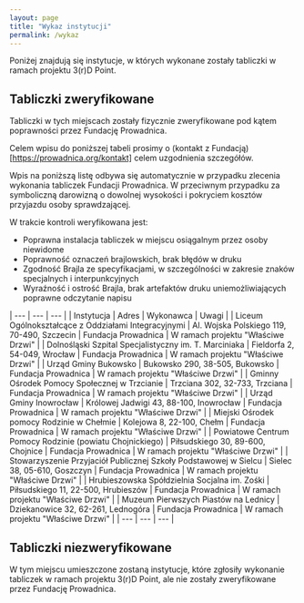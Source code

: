 ```yaml
---
layout: page
title: "Wykaz instytucji"
permalink: /wykaz
---
```


Poniżej znajdują się instytucje, w których wykonane zostały tabliczki w ramach projektu 3(r)D Point.

## Tabliczki zweryfikowane
Tabliczki w tych miejscach zostały fizycznie zweryfikowane pod kątem poprawności przez Fundację Prowadnica.

Celem wpisu do poniższej tabeli prosimy o (kontakt z Fundacją)[https://prowadnica.org/kontakt] celem uzgodnienia szczegółów.

Wpis na poniższą listę odbywa się automatycznie w przypadku zlecenia wykonania tabliczek Fundacji Prowadnica.
W przeciwnym przypadku za symboliczną darowizną o dowolnej wysokości i pokryciem kosztów przyjazdu osoby sprawdzającej.

W trakcie kontroli weryfikowana jest:
* Poprawna instalacja tabliczek w miejscu osiągalnym przez osoby niewidome
* Poprawność oznaczeń brajlowskich, brak błędów w druku
* Zgodność Brajla ze specyfikacjami, w szczególności w zakresie znaków specjalnych i interpunkcyjnych
* Wyraźność i ostrość Brajla, brak artefaktów druku uniemożliwiających poprawne odczytanie napisu

| --- | --- | --- |
| Instytucja | Adres | Wykonawca | Uwagi |
| Liceum Ogólnokształcące z Oddziałami Integracyjnymi | Al. Wojska Polskiego 119, 70-490, Szczecin | Fundacja Prowadnica | W ramach projektu "Właściwe Drzwi" |
| Dolnośląski Szpital Specjalistyczny im. T. Marciniaka | Fieldorfa 2, 54-049, Wrocław | Fundacja Prowadnica | W ramach projektu "Właściwe Drzwi" |
| Urząd Gminy Bukowsko | Bukowsko 290, 38-505, Bukowsko | Fundacja Prowadnica | W ramach projektu "Właściwe Drzwi" |
| Gminny Ośrodek Pomocy Społecznej w Trzcianie | Trzciana 302, 32-733, Trzciana | Fundacja Prowadnica | W ramach projektu "Właściwe Drzwi" |
| Urząd Gminy Inowrocław | Królowej Jadwigi 43, 88-100, Inowrocław | Fundacja Prowadnica | W ramach projektu "Właściwe Drzwi" |
| Miejski Ośrodek pomocy Rodzinie w Chełmie | Kolejowa 8, 22-100, Chełm | Fundacja Prowadnica | W ramach projektu "Właściwe Drzwi" |
| Powiatowe Centrum Pomocy Rodzinie (powiatu Chojnickiego) | Piłsudskiego 30, 89-600, Chojnice | Fundacja Prowadnica | W ramach projektu "Właściwe Drzwi" |
| Stowarzyszenie Przyjaciół Publicznej Szkoły Podstawowej w Sielcu | Sielec 38, 05-610, Goszczyn | Fundacja Prowadnica | W ramach projektu "Właściwe Drzwi" |
| Hrubieszowska Spółdzielnia Socjalna im. Zośki | Piłsudskiego 11, 22-500, Hrubieszów | Fundacja Prowadnica | W ramach projektu "Właściwe Drzwi" |
| Muzeum Pierwszych Piastów na Lednicy | Dziekanowice 32, 62-261, Lednogóra | Fundacja Prowadnica | W ramach projektu "Właściwe Drzwi" |
| --- | --- | --- |

## Tabliczki niezweryfikowane
W tym miejscu umieszczone zostaną instytucje, które zgłosiły wykonanie tabliczek w ramach projektu 3(r)D Point, ale nie zostały zweryfikowane przez Fundację Prowadnica.